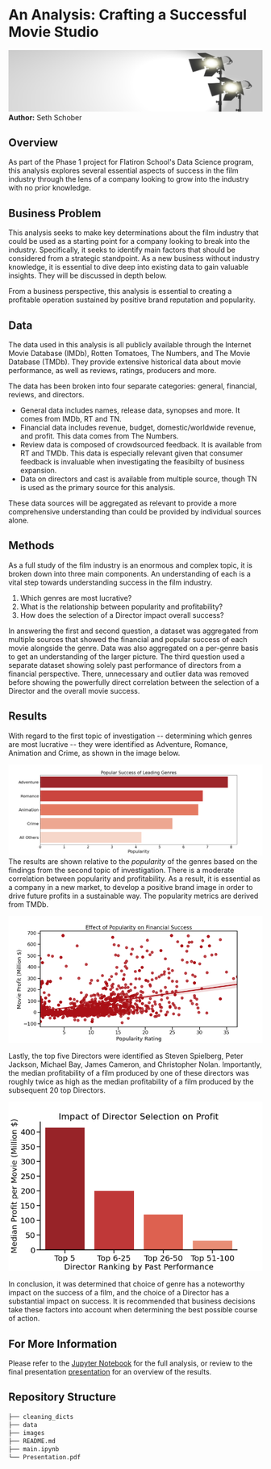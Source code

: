 # An Analysis: Crafting a Successful Movie Studio
![header_image](./images/lights_camera_action.png)
**Author:** Seth Schober


## Overview

As part of the Phase 1 project for Flatiron School's Data Science program, this analysis explores several essential aspects of success in the film industry through the lens of a company looking to grow into the industry with no prior knowledge. 

## Business Problem
This analysis seeks to make key determinations about the film industry that could be used as a starting point for a company looking to break into the industry. Specifically, it seeks to identify main factors that should be considered from a strategic standpoint. As a new business without industry knowledge, it is essential to dive deep into existing data to gain valuable insights. They will be discussed in depth below.

From a business perspective, this analysis is essential to creating a profitable operation sustained by positive brand reputation and popularity. 


## Data

The data used in this analysis is all publicly available through the Internet Movie Database (IMDb), Rotten Tomatoes, The Numbers, and The Movie Database (TMDb). They provide extensive historical data about movie performance, as well as reviews, ratings, producers and more. 

The data has been broken into four separate categories: general, financial, reviews, and directors. 
- General data includes names, release data, synopses and more. It comes from IMDb, RT and TN. 
- Financial data includes revenue, budget, domestic/worldwide revenue, and profit. This data comes from The Numbers. 
- Review data is composed of crowdsourced feedback. It is available from RT and TMDb. This data is especially relevant given that consumer feedback is invaluable when investigating the feasibilty of business expansion.
- Data on directors and cast is available from multiple source, though TN is used as the primary source for this analysis.

These data sources will be aggregated as relevant to provide a more comprehensive understanding than could be provided by individual sources alone.



## Methods

As a full study of the film industry is an enormous and complex topic, it is broken down into three main components. An understanding of each is a vital step towards understanding success in the film industry. 

1. Which genres are most lucrative?
2. What is the relationship between popularity and profitability?
3. How does the selection of a Director impact overall success?

In answering the first and second question, a dataset was aggregated from multiple sources that showed the financial and popular success of each movie alongside the genre. Data was also aggregated on a per-genre basis to get an understanding of the larger picture. The third question used a separate dataset showing solely past performance of directors from a financial perspective. There, unnecessary and outlier data was removed before showing the powerfully direct correlation between the selection of a Director and the overall movie success. 

## Results

With regard to the first topic of investigation -- determining which genres are most lucrative -- they were identified as Adventure, Romance, Animation and Crime, as shown in the image below. 

![Top_Genres](./images/Popular_Success_of_Leading_Genres.png)
The results are shown relative to the *popularity* of the genres based on the findings from the second topic of investigation. There is a moderate correlation between popularity and profitability. As a result, it is essential as a company in a new market, to develop a positive brand image in order to drive future profits in a sustainable way. The popularity metrics are derived from TMDb. 

![Correlation_Profit_Popularity](./images/Effect_of_Popularity_on_Financial_Success.png)


Lastly, the top five Directors were identified as Steven Spielberg, Peter Jackson, Michael Bay, James Cameron, and Christopher Nolan. Importantly, the median profitability of a film produced by one of these directors was roughly twice as high as the median profitability of a film produced by the subsequent 20 top Directors. 

![Top_Directors](./images/Impact_of_Director_Selection_on_Profit.png)

In conclusion, it was determined that choice of genre has a noteworthy impact on the success of a film, and the choice of a Director has a substantial impact on success. It is recommended that business decisions take these factors into account when determining the best possible course of action.  

## For More Information

Please refer to the [Jupyter Notebook](./main.ipynb) for the full analysis, or review to the final presentation [presentation](./Presentation.pdf) for an overview of the results.

## Repository Structure

```
├── cleaning_dicts
├── data
├── images
├── README.md
├── main.ipynb
└── Presentation.pdf
```
